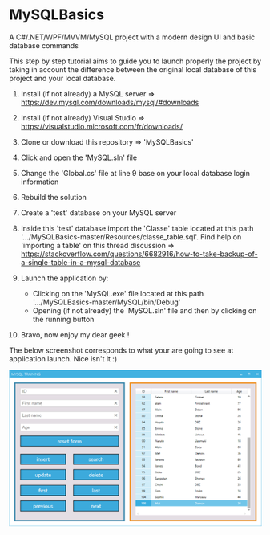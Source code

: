 # MySQLBasics
A C#/.NET/WPF/MVVM/MySQL project with a modern design UI and basic database commands

This step by step tutorial aims to guide you to launch properly the project by taking in account the difference between the original local database of this project and your local database.

1) Install (if not already) a MySQL server => https://dev.mysql.com/downloads/mysql/#downloads

2) Install (if not already) Visual Studio => https://visualstudio.microsoft.com/fr/downloads/

3) Clone or download this repository => 'MySQLBasics' 

4) Click and open the 'MySQL.sln' file

5) Change the 'Global.cs' file at line 9 base on your local database login information  

6) Rebuild the solution 

7) Create a 'test' database on your MySQL server 

8) Inside this 'test' database import the 'Classe' table located at this path '.../MySQLBasics-master/Resources/classe_table.sql'. 
   Find help on 'importing a table' on this thread discussion => https://stackoverflow.com/questions/6682916/how-to-take-backup-of-a-single-table-in-a-mysql-database 
      
9) Launch the application by:
   - Clicking on the 'MySQL.exe' file located at this path '.../MySQLBasics-master/MySQL/bin/Debug' 
   - Opening (if not already) the 'MySQL.sln' file and then by clicking on the running button
   
10) Bravo, now enjoy my dear geek !

The below screenshot corresponds to what your are going to see at application launch. Nice isn't it :)

![AppAtLaunch](Resources/AppAtLaunch.png)
